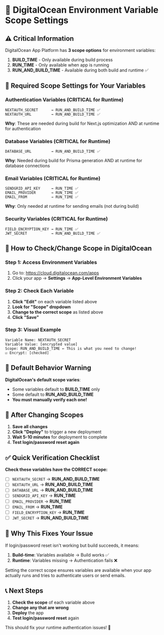 # 🎯 DigitalOcean Environment Variable Scope Settings

## ⚠️ **Critical Information**

DigitalOcean App Platform has **3 scope options** for environment variables:

1. **BUILD_TIME** - Only available during build process
2. **RUN_TIME** - Only available when app is running
3. **RUN_AND_BUILD_TIME** - Available during both build and runtime ✅

## 🔧 **Required Scope Settings for Your Variables**

### **Authentication Variables (CRITICAL for Runtime)**

```
NEXTAUTH_SECRET      → RUN_AND_BUILD_TIME ✅
NEXTAUTH_URL         → RUN_AND_BUILD_TIME ✅
```

**Why**: These are needed during build for Next.js optimization AND at runtime
for authentication

### **Database Variables (CRITICAL for Runtime)**

```
DATABASE_URL         → RUN_AND_BUILD_TIME ✅
```

**Why**: Needed during build for Prisma generation AND at runtime for database
connections

### **Email Variables (CRITICAL for Runtime)**

```
SENDGRID_API_KEY     → RUN_TIME ✅
EMAIL_PROVIDER       → RUN_TIME ✅
EMAIL_FROM           → RUN_TIME ✅
```

**Why**: Only needed at runtime for sending emails (not during build)

### **Security Variables (CRITICAL for Runtime)**

```
FIELD_ENCRYPTION_KEY → RUN_TIME ✅
JWT_SECRET           → RUN_AND_BUILD_TIME ✅
```

## 📝 **How to Check/Change Scope in DigitalOcean**

### Step 1: Access Environment Variables

1. Go to: https://cloud.digitalocean.com/apps
2. Click your app → **Settings** → **App-Level Environment Variables**

### Step 2: Check Each Variable

1. **Click "Edit"** on each variable listed above
2. **Look for "Scope" dropdown**
3. **Change to the correct scope** as listed above
4. **Click "Save"**

### Step 3: Visual Example

```
Variable Name: NEXTAUTH_SECRET
Variable Value: [encrypted value]
Scope: RUN_AND_BUILD_TIME ← This is what you need to change!
☑️ Encrypt: [checked]
```

## 🚨 **Default Behavior Warning**

**DigitalOcean's default scope varies**:

- Some variables default to **BUILD_TIME** only
- Some default to **RUN_AND_BUILD_TIME**
- **You must manually verify each one!**

## 🔄 **After Changing Scopes**

1. **Save all changes**
2. **Click "Deploy"** to trigger a new deployment
3. **Wait 5-10 minutes** for deployment to complete
4. **Test login/password reset again**

## ✅ **Quick Verification Checklist**

**Check these variables have the CORRECT scope:**

- [ ] `NEXTAUTH_SECRET` → **RUN_AND_BUILD_TIME**
- [ ] `NEXTAUTH_URL` → **RUN_AND_BUILD_TIME**
- [ ] `DATABASE_URL` → **RUN_AND_BUILD_TIME**
- [ ] `SENDGRID_API_KEY` → **RUN_TIME**
- [ ] `EMAIL_PROVIDER` → **RUN_TIME**
- [ ] `EMAIL_FROM` → **RUN_TIME**
- [ ] `FIELD_ENCRYPTION_KEY` → **RUN_TIME**
- [ ] `JWT_SECRET` → **RUN_AND_BUILD_TIME**

## 🎯 **Why This Fixes Your Issue**

If login/password reset isn't working but build succeeds, it means:

1. **Build-time**: Variables available → Build works ✅
2. **Runtime**: Variables missing → Authentication fails ❌

Setting the correct scope ensures variables are available when your app actually
runs and tries to authenticate users or send emails.

## 📞 **Next Steps**

1. **Check the scope** of each variable above
2. **Change any that are wrong**
3. **Deploy** the app
4. **Test login/password reset** again

This should fix your runtime authentication issues! 🚀
